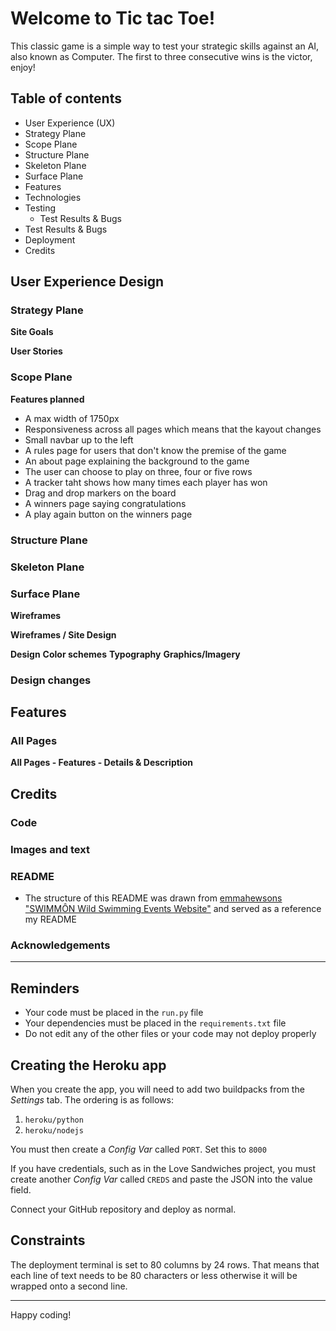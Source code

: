 # Welcome to Tic tac Toe!

This classic game is a simple way to test your strategic skills against an AI, also known as Computer. The first to three consecutive wins is the victor, enjoy!

## Table of contents
* User Experience (UX)
 * Strategy Plane
 * Scope Plane
 * Structure Plane
 * Skeleton Plane
 * Surface Plane
* Features
* Technologies
* Testing
  * Test Results & Bugs
* Test Results & Bugs
* Deployment
* Credits

## User Experience Design

### Strategy Plane

**Site Goals**

**User Stories**

### Scope Plane

**Features planned**
* A max width of 1750px
* Responsiveness across all pages which means that the kayout changes
* Small navbar up to the left
* A rules page for users that don't know the premise of the game
* An about page explaining the background to the game
* The user can choose to play on three, four or five rows
* A tracker taht shows how many times each player has won
* Drag and drop markers on the board
* A winners page saying congratulations
* A play again button on the winners page

### Structure Plane

### Skeleton Plane

### Surface Plane

**Wireframes**

**Wireframes / Site Design**

**Design**
**Color schemes**
**Typography**
**Graphics/Imagery**

### Design changes

## Features

### All Pages

**All Pages - Features - Details & Description**

## Credits
### Code
### Images and text
### README
* The structure of this README was drawn from [emmahewsons "SWIMMÔN Wild Swimming Events Website"](https://github.com/emmahewson/mp3-swimmon?tab=readme-ov-file#Credits) and served as a reference my README
### Acknowledgements 

****
## Reminders

* Your code must be placed in the `run.py` file
* Your dependencies must be placed in the `requirements.txt` file
* Do not edit any of the other files or your code may not deploy properly

## Creating the Heroku app

When you create the app, you will need to add two buildpacks from the _Settings_ tab. The ordering is as follows:

1. `heroku/python`
2. `heroku/nodejs`

You must then create a _Config Var_ called `PORT`. Set this to `8000`

If you have credentials, such as in the Love Sandwiches project, you must create another _Config Var_ called `CREDS` and paste the JSON into the value field.

Connect your GitHub repository and deploy as normal.

## Constraints

The deployment terminal is set to 80 columns by 24 rows. That means that each line of text needs to be 80 characters or less otherwise it will be wrapped onto a second line.

-----
Happy coding!
